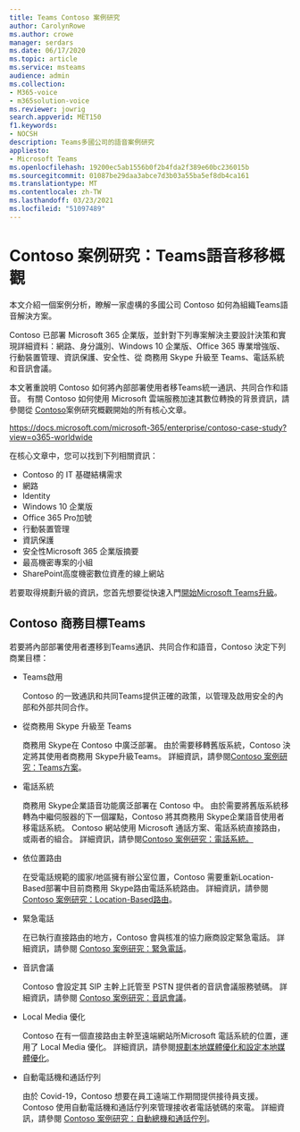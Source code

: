```yaml
---
title: Teams Contoso 案例研究
author: CarolynRowe
ms.author: crowe
manager: serdars
ms.date: 06/17/2020
ms.topic: article
ms.service: msteams
audience: admin
ms.collection:
- M365-voice
- m365solution-voice
ms.reviewer: jowrig
search.appverid: MET150
f1.keywords:
- NOCSH
description: Teams多國公司的語音案例研究
appliesto:
- Microsoft Teams
ms.openlocfilehash: 19200ec5ab1556b0f2b4fda2f389e60bc236015b
ms.sourcegitcommit: 01087be29daa3abce7d3b03a55ba5ef8db4ca161
ms.translationtype: MT
ms.contentlocale: zh-TW
ms.lasthandoff: 03/23/2021
ms.locfileid: "51097489"
---
```

# <a name="contoso-case-study-teams-voice-migration-overview"></a>Contoso 案例研究：Teams語音移移概觀

本文介紹一個案例分析，瞭解一家虛構的多國公司 Contoso 如何為組織Teams語音解決方案。

Contoso 已部署 Microsoft 365 企業版，並針對下列專案解決主要設計決策和實現詳細資料：網路、身分識別、Windows 10 企業版、Office 365 專業增強版、行動裝置管理、資訊保護、安全性、從 商務用 Skype 升級至 Teams、電話系統 和音訊會議。  

本文著重說明 Contoso 如何將內部部署使用者移Teams統一通訊、共同合作和語音。 有關 Contoso 如何使用 Microsoft 雲端服務加速其數位轉換的背景資訊，請參閱從 [Contoso](/microsoft-365/enterprise/contoso-case-study?view=o365-worldwide)案例研究概觀開始的所有核心文章。

https://docs.microsoft.com/microsoft-365/enterprise/contoso-case-study?view=o365-worldwide 

在核心文章中，您可以找到下列相關資訊：  

- Contoso 的 IT 基礎結構需求
- 網路
- Identity
- Windows 10 企業版
- Office 365 Pro加號
- 行動裝置管理
- 資訊保護
- 安全性Microsoft 365 企業版摘要
- 最高機密專案的小組
- SharePoint高度機密數位資產的線上網站

若要取得規劃升級的資訊，您首先想要從快速入門[開始Microsoft Teams升級](upgrade-start-here.md)。

## <a name="contoso-business-goals-for-teams"></a>Contoso 商務目標Teams

若要將內部部署使用者遷移到Teams通訊、共同合作和語音，Contoso 決定下列商業目標：

- Teams啟用 

  Contoso 的一致通訊和共同Teams提供正確的政策，以管理及啟用安全的內部和外部共同合作。 

- 從商務用 Skype 升級至 Teams 

  商務用 Skype在 Contoso 中廣泛部署。 由於需要移轉舊版系統，Contoso 決定將其使用者商務用 Skype升級Teams。 詳細資訊，請參閱[Contoso 案例研究：Teams方案](voice-case-study-migration-plan.md)。

- 電話系統  

  商務用 Skype企業語音功能廣泛部署在 Contoso 中。 由於需要將舊版系統移轉為中繼伺服器的下一個躍點，Contoso 將其商務用 Skype企業語音使用者移電話系統。 Contoso 網站使用 Microsoft 通話方案、電話系統直接路由，或兩者的組合。 詳細資訊，請參閱[Contoso 案例研究：電話系統。](voice-case-study-phone-system.md)

- 依位置路由 

  在受電話規範的國家/地區擁有辦公室位置，Contoso 需要重新Location-Based部署中目前商務用 Skype路由電話系統路由。 詳細資訊，請參閱 [Contoso 案例研究：Location-Based路由](voice-case-study-location-based-routing.md)。

- 緊急電話 

  在已執行直接路由的地方，Contoso 會與核准的協力廠商設定緊急電話。 詳細資訊，請參閱 [Contoso 案例研究：緊急電話](voice-case-study-emergency-calling.md)。

- 音訊會議 

  Contoso 會設定其 SIP 主幹上託管至 PSTN 提供者的音訊會議服務號碼。 詳細資訊，請參閱 [Contoso 案例研究：音訊會議](voice-case-study-audio-conferencing.md)。 

- Local Media 優化 

  Contoso 在有一個直接路由主幹至遠端網站所Microsoft 電話系統的位置，運用了 Local Media 優化。 詳細資訊，請參閱[規劃本地媒體優化和](direct-routing-media-optimization.md)[設定本地媒體優化](direct-routing-media-optimization-configure.md)。

- 自動電話機和通話佇列

  由於 Covid-19，Contoso 想要在員工遠端工作期間提供接待員支援。 Contoso 使用自動電話機和通話佇列來管理接收者電話號碼的來電。 詳細資訊，請參閱 [Contoso 案例研究：自動總機和通話佇列](voice-case-study-call-queues.md)。
